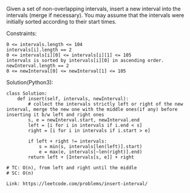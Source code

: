 Given a set of non-overlapping intervals, insert a new interval into the intervals (merge if necessary).
You may assume that the intervals were initially sorted according to their start times.

Constraints:
```
0 <= intervals.length <= 104
intervals[i].length == 2
0 <= intervals[i][0] <= intervals[i][1] <= 105
intervals is sorted by intervals[i][0] in ascending order.
newInterval.length == 2
0 <= newInterval[0] <= newInterval[1] <= 105
```
Solution(Python3):
```
class Solution:
    def insert(self, intervals, newInterval):
        # collect the intervals strictly left or right of the new interval, merge the new one with the middle ones(if any) before inserting it b/w left and right ones
        s, e = newInterval.start, newInterval.end
        left = [i for i in intervals if i.end < s]
        right = [i for i in intervals if i.start > e]
        
        if left + right != intervals:
            s = min(s, intervals[len(left)].start)
            e = max(e, intervals[~len(right)].end)
        return left + [Intervals[s, e]] + right

# TC: O(n), from left and right until the middle
# SC: O(n)

```
```
Link: https://leetcode.com/problems/insert-interval/
```

